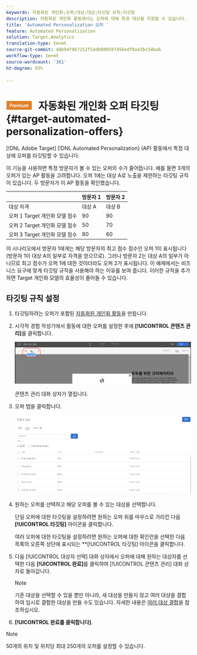 ```yaml
---
keywords: 자동화된 개인화;오퍼;대상;대상;타깃팅 규칙;타깃팅
description: 자동화된 개인화 활동에서는 오퍼에 대해 특정 대상을 지정할 수 있습니다.
title: 'Automated Personalization 오퍼 '
feature: Automated Personalization
solution: Target,Analytics
translation-type: tm+mt
source-git-commit: 48b94f967252f5ddb009597456edf0a43bc54ba6
workflow-type: tm+mt
source-wordcount: '361'
ht-degree: 93%

---
```



# ![PREMIUM](/help/assets/premium.png) 자동화된 개인화 오퍼 타깃팅{#target-automated-personalization-offers}

[!DNL Adobe Target] [!DNL Automated Personalization] (AP) 활동에서 특정 대상에 오퍼를 타깃팅할 수 있습니다.

이 기능을 사용하면 특정 방문자가 볼 수 있는 오퍼의 수가 줄어듭니다. 예를 들면 3개의 오퍼가 있는 AP 활동을 고려합니다. 오퍼 1에는 대상 A로 노출을 제한하는 타깃팅 규칙이 있습니다. 두 방문자가 이 AP 활동을 확인했습니다.

|  | 방문자 1 | 방문자 2 |
|--- |--- |--- |
| 대상 자격 | 대상 A | 대상 B |
| 오퍼 1 Target 개인화 모델 점수 | 90 | 90 |
| 오퍼 2 Target 개인화 모델 점수 | 50 | 70 |
| 오퍼 3 Target 개인화 모델 점수 | 80 | 60 |

이 시나리오에서 방문자 1에게는 해당 방문자의 최고 점수 점수인 오퍼 1이 표시됩니다(방문자 1이 대상 A의 일부로 자격을 얻으므로). 그러나 방문자 2는 대상 A의 일부가 아니므로 최고 점수가 오퍼 1에 대한 것이더라도 오퍼 2가 표시됩니다. 이 예제에서는 비즈니스 요구에 맞게 타깃팅 규칙을 사용해야 하는 이유를 보여 줍니다. 이러한 규칙을 추가하면 Target 개인화 모델의 효율성이 줄어들 수 있습니다.

## 타깃팅 규칙 설정

1. 타깃팅하려는 오퍼가 포함된 [자동화된 개인화 활동](/help/c-activities/t-automated-personalization/create-ap-activity.md)을 만듭니다.
1. 시각적 경험 작성기에서 활동에 대한 오퍼를 설정한 후에 **[!UICONTROL 콘텐츠 관리]**&#x200B;를 클릭합니다.

   ![콘텐츠 관리](/help/c-activities/t-automated-personalization/assets/manage-content.png)

   콘텐츠 관리 대화 상자가 열립니다.

1. 오퍼 탭을 클릭합니다.

   ![오퍼 페이지](/help/c-activities/t-automated-personalization/assets/manage-content-offers.png)

1. 원하는 오퍼를 선택하고 해당 오퍼를 볼 수 있는 대상을 선택합니다.

   단일 오퍼에 대한 타깃팅을 설정하려면 원하는 오퍼 위를 마우스로 가리킨 다음 **[!UICONTROL 타깃팅]** 아이콘을 클릭합니다.

   여러 오퍼에 대한 타깃팅을 설정하려면 원하는 오퍼에 대한 확인란을 선택한 다음 목록의 오른쪽 상단에 표시되는 **[!UICONTROL 타깃팅] 아이콘을 클릭합니다.

1. 다음 [!UICONTROL 대상자 선택] 대화 상자에서 오퍼에 대해 원하는 대상자를 선택한 다음 **[!UICONTROL 완료]**&#x200B;를 클릭하여 [!UICONTROL 콘텐츠 관리] 대화 상자로 돌아갑니다.

   >[!NOTE]
   >
   >기존 대상을 선택할 수 있을 뿐만 아니라, 새 대상을 만들지 않고 여러 대상을 결합하여 임시로 결합한 대상을 만들 수도 있습니다. 자세한 내용은 [여러 대상 결합](/help/c-target/combining-multiple-audiences.md#concept_A7386F1EA4394BD2AB72399C225981E5)을 참조하십시오.

1. **[!UICONTROL 완료를 클릭합니다]**.

>[!NOTE]
>
>50개의 위치 및 위치당 최대 250개의 오퍼를 설정할 수 있습니다.
